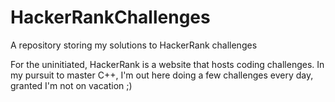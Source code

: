# HackerRankChallenges
A repository storing my solutions to HackerRank challenges

For the uninitiated, HackerRank is a website that hosts coding challenges.
In my pursuit to master C++, I'm out here doing a few challenges every day, granted I'm not on vacation ;)
